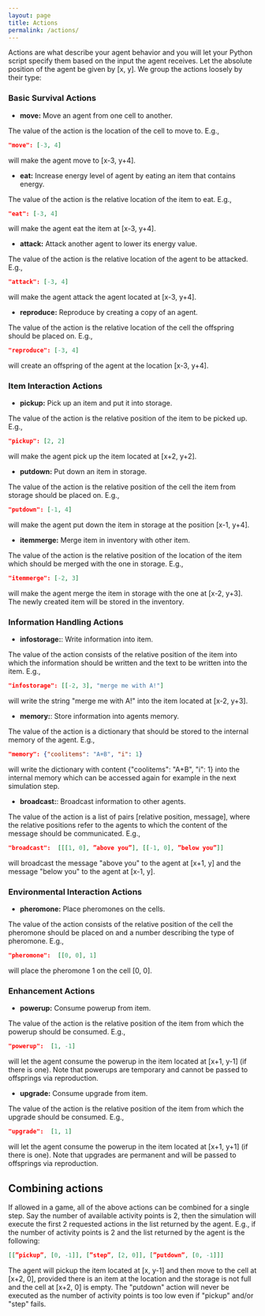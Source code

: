 ```yaml
---
layout: page
title: Actions
permalink: /actions/
---
```


Actions are what describe your agent behavior and you will let your Python script specify them based on the input the agent receives. Let the absolute position of the agent be given by \[x, y\]. We group the actions loosely by their type:

### Basic Survival Actions

- **move:** Move an agent from one cell to another.  

The value of the action is the location of the cell to move to. E.g.,

```json
"move": [-3, 4]
```

will make the agent move to \[x-3, y+4\].

- **eat:** Increase energy level of agent by eating an item that contains energy.

The value of the action is the relative location of the item to eat. E.g.,

```json
"eat": [-3, 4]
```

will make the agent eat the item at \[x-3, y+4\].

- **attack:** Attack another agent to lower its energy value.

The value of the action is the relative location of the agent to be attacked. E.g.,

```json
"attack": [-3, 4]
```

will make the agent attack the agent located at \[x-3, y+4\].

- **reproduce:** Reproduce by creating a copy of an agent.

The value of the action is the relative location of the cell the offspring should be placed on. E.g.,

```json
"reproduce": [-3, 4]
```

will create an offspring of the agent at the location \[x-3, y+4\].

### Item Interaction Actions

- **pickup:** Pick up an item and put it into storage.

The value of the action is the relative position of the item to be picked up. E.g.,

```json
"pickup": [2, 2]
```

will make the agent pick up the item located at \[x+2, y+2\].

- **putdown:** Put down an item in storage.

The value of the action is the relative position of the cell the item from storage should be placed on. E.g.,

```json
"putdown": [-1, 4]
```

will make the agent put down the item in storage at the position \[x-1, y+4\].

- **itemmerge:** Merge item in inventory with other item.

The value of the action is the relative position of the location of the item which should be merged with the one in storage. E.g.,

```json
"itemmerge": [-2, 3]
```

will make the agent merge the item in storage with the one at \[x-2, y+3\]. The newly created item will be stored in the inventory.

### Information Handling Actions

- **infostorage:**: Write information into item.

The value of the action consists of the relative position of the item into which the information should be written and the text to be written into the item. E.g.,

```json
"infostorage": [[-2, 3], "merge me with A!"]
```

will write the string "merge me with A!" into the item located at \[x-2, y+3\].

- **memory:**: Store information into agents memory.

The value of the action is a dictionary that should be stored to the internal memory of the agent. E.g.,

```json
"memory": {"coolitems": "A+B", "i": 1}
```

will write the dictionary with content {"coolitems": "A+B", "i": 1} into the internal memory which can be accessed again for example in the next simulation step.

- **broadcast:**: Broadcast information to other agents.

The value of the action is a list of pairs \[relative position, message\], where the relative positions refer to the agents to which the content of the message should be communicated. E.g.,

```json
"broadcast":  [[[1, 0], ”above you”], [[-1, 0], ”below you”]]
```

will broadcast the message "above you" to the agent at \[x+1, y\] and the message "below you" to the agent at \[x-1, y\].

### Environmental Interaction Actions

- **pheromone:** Place pheromones on the cells.

The value of the action consists of the relative position of the cell the pheromone should be placed on and a number describing the type of pheromone. E.g.,

```json
"pheromone":  [[0, 0], 1]  
```

will place the pheromone 1 on the cell \[0, 0\].

### Enhancement Actions

- **powerup:** Consume powerup from item.

The value of the action is the relative position of the item from which the powerup should be consumed. E.g.,

```json
"powerup":  [1, -1] 
```

will let the agent consume the powerup in the item located at \[x+1, y-1\] (if there is one). Note that powerups are temporary and cannot be passed to offsprings via reproduction.

- **upgrade:** Consume upgrade from item.

The value of the action is the relative position of the item from which the upgrade should be consumed. E.g.,

```json
"upgrade":  [1, 1] 
```

will let the agent consume the powerup in the item located at \[x+1, y+1\] (if there is one). Note that upgrades are permanent and will be passed to offsprings via reproduction.

## Combining actions

If allowed in a game, all of the above actions can be combined for a single step. Say the number of available activity points is 2, then the simulation will execute the first 2 requested actions in the list returned by the agent. E.g., if the number of activity points is 2 and the list returned by the agent is the following:

```json
[[”pickup”, [0, -1]], [”step”, [2, 0]], [”putdown”, [0, -1]]]
```

The agent will pickup the item located at \[x, y-1\] and then move to the cell at \[x+2, 0\], provided there is an item at the location and the storage is not full and the cell at \[x+2, 0\] is empty. The "putdown" action will never be executed as the number of activity points is too low even if "pickup" and/or "step" fails.
